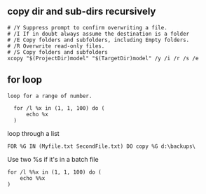 
## copy dir and sub-dirs recursively
    # /Y Suppress prompt to confirm overwriting a file.
    # /I If in doubt always assume the destination is a folder
    # /E Copy folders and subfolders, including Empty folders.
    # /R Overwrite read-only files.
    # /S Copy folders and subfolders
    xcopy "$(ProjectDir)model" "$(TargetDir)model" /y /i /r /s /e

## for loop

    loop for a range of number.

      for /l %x in (1, 1, 100) do (
          echo %x
      )

loop through a list

    FOR %G IN (Myfile.txt SecondFile.txt) DO copy %G d:\backups\

Use two %s if it's in a batch file

    for /l %%x in (1, 1, 100) do (
        echo %%x
    )
